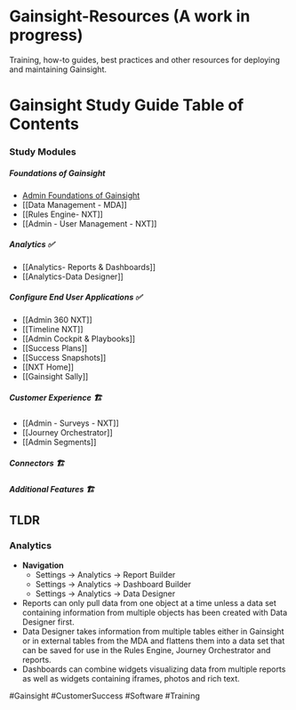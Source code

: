 # Gainsight-Resources (A work in progress)
 Training, how-to guides, best practices and other resources for deploying and maintaining Gainsight.
# Gainsight Study Guide Table of Contents

### Study Modules 

##### Foundations of Gainsight 
* [Admin Foundations of Gainsight](https://github.com/Zennewman/Gainsight-Resources/blob/main/Admin%20Foundations%20of%20Gainsight.md)
* [[Data Management - MDA]]
* [[Rules Engine- NXT]]
* [[Admin - User Management - NXT]]

##### Analytics  ✅
* [[Analytics- Reports & Dashboards]]
* [[Analytics-Data Designer]]

##### Configure End User Applications ✅
* [[Admin 360 NXT]] 
* [[Timeline NXT]]
* [[Admin Cockpit & Playbooks]]
* [[Success Plans]]
* [[Success Snapshots]]
* [[NXT Home]]
* [[Gainsight Sally]]

##### Customer Experience 🏗
- [[Admin - Surveys - NXT]]
- [[Journey Orchestrator]]
- [[Admin Segments]]


##### Connectors 🏗

##### Additional Features 🏗



## TLDR 

### Analytics 
* **Navigation** 
	* Settings -> Analytics -> Report Builder
	* Settings -> Analytics -> Dashboard Builder
	* Settings -> Analytics -> Data Designer 
* Reports can only pull data from one object at a time unless a data set containing information from multiple objects has been created with Data Designer first. 
* Data Designer takes information from multiple tables either in Gainsight or in external tables from the MDA and flattens them into a data set that can be saved for use in the Rules Engine, Journey Orchestrator and reports.
* Dashboards can combine widgets visualizing data from multiple reports as well as widgets containing iframes, photos and rich text. 






#Gainsight #CustomerSuccess #Software #Training
